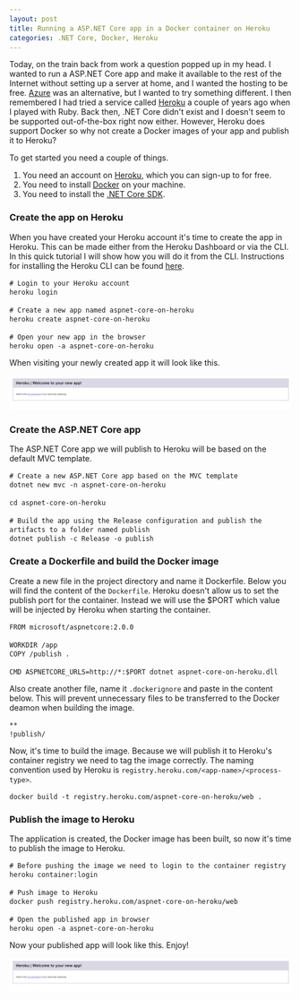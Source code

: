 ```yaml
---
layout: post
title: Running a ASP.NET Core app in a Docker container on Heroku 
categories: .NET Core, Docker, Heroku
---
```


Today, on the train back from work a question popped up in my head. I wanted to run a ASP.NET Core app and make it available to the rest of the Internet without setting up a server at home, and I wanted the hosting to be free. [Azure](https://azure.microsoft.com) was an alternative, but I wanted to try something different. I then remembered I had tried a service called [Heroku](http://www.heroku.com) a couple of years ago when I played with Ruby. Back then, .NET Core didn't exist and I doesn't seem to be supported out-of-the-box right now either. However, Heroku does support Docker so why not create a Docker images of your app and publish it to Heroku?

To get started you need a couple of things.

1. You need an account on [Heroku](http://www.heroku.com), which you can sign-up to for free.  
2. You need to install [Docker](https://www.docker.com) on your machine.
3. You need to install the [.NET Core SDK](https://www.microsoft.com/net/download/core).  

### Create the app on Heroku

When you have created your Heroku account it's time to create the app in Heroku. This can be made either from the Heroku Dashboard or via the CLI. In this quick tutorial I will show how you will do it from the CLI. Instructions for installing the Heroku CLI can be found [here](https://devcenter.heroku.com/articles/heroku-cli).

```
# Login to your Heroku account
heroku login

# Create a new app named aspnet-core-on-heroku
heroku create aspnet-core-on-heroku

# Open your new app in the browser
heroku open -a aspnet-core-on-heroku
```

When visiting your newly created app it will look like this.

<img src="/images/AspNetCore-On-Heroku/newapp.png" />

### Create the ASP.NET Core app

The ASP.NET Core app we will publish to Heroku will be based on the default MVC template.

```
# Create a new ASP.NET Core app based on the MVC template
dotnet new mvc -n aspnet-core-on-heroku

cd aspnet-core-on-heroku

# Build the app using the Release configuration and publish the artifacts to a folder named publish
dotnet publish -c Release -o publish
```

### Create a Dockerfile and build the Docker image

Create a new file in the project directory and name it Dockerfile. Below you will find the content of the `Dockerfile`. Heroku doesn't allow us to set the publish port for the container. Instead we will use the $PORT which value will be injected by Heroku when starting the container.

```
FROM microsoft/aspnetcore:2.0.0

WORKDIR /app
COPY /publish .

CMD ASPNETCORE_URLS=http://*:$PORT dotnet aspnet-core-on-heroku.dll
```

Also create another file, name it `.dockerignore` and paste in the content below. This will prevent unnecessary files to be transferred to the Docker deamon when building the image.

```
**
!publish/
```

Now, it's time to build the image. Because we will publish it to Heroku's container registry we need to tag the image correctly. The naming convention used by Heroku is `registry.heroku.com/<app-name>/<process-type>`.

```
docker build -t registry.heroku.com/aspnet-core-on-heroku/web .
```

### Publish the image to Heroku

The application is created, the Docker image has been built, so now it's time to publish the image to Heroku.

```
# Before pushing the image we need to login to the container registry
heroku container:login

# Push image to Heroku
docker push registry.heroku.com/aspnet-core-on-heroku/web

# Open the published app in browser
heroku open -a aspnet-core-on-heroku
```

Now your published app will look like this. Enjoy!

<img src="/images/AspNetCore-On-Heroku/newapp.png" />